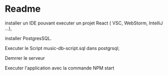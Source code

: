 # Readme

installer un IDE pouvant executer un projet React ( VSC, WebStorm, IntelliJ ...),

installer PostgresSQL.

Executer le Script music-db-script.sql dans postgrsql;

Demrrer le serveur

Executer l'application avec la commande NPM start

